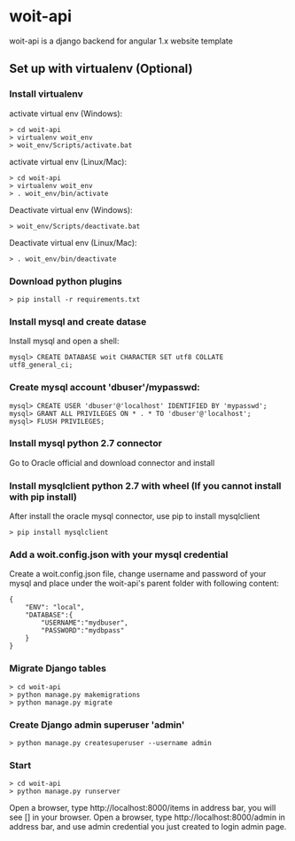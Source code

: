 # woit-api
woit-api is a django backend for angular 1.x website template


## Set up with virtualenv (Optional)
### Install virtualenv

activate virtual env (Windows):
```
> cd woit-api
> virtualenv woit_env
> woit_env/Scripts/activate.bat
```

activate virtual env (Linux/Mac):
```
> cd woit-api
> virtualenv woit_env
> . woit_env/bin/activate
```


Deactivate virtual env (Windows):
```
> woit_env/Scripts/deactivate.bat
```

Deactivate virtual env (Linux/Mac):
```
> . woit_env/bin/deactivate
```

### Download python plugins
```
> pip install -r requirements.txt
```

### Install mysql and create datase
Install mysql and open a shell:
```
mysql> CREATE DATABASE woit CHARACTER SET utf8 COLLATE utf8_general_ci;
```

### Create mysql account 'dbuser'/mypasswd:
```
mysql> CREATE USER 'dbuser'@'localhost' IDENTIFIED BY 'mypasswd';
mysql> GRANT ALL PRIVILEGES ON * . * TO 'dbuser'@'localhost';
mysql> FLUSH PRIVILEGES;
```

### Install mysql python 2.7 connector
Go to Oracle official and download connector and install

### Install mysqlclient python 2.7 with wheel (If you cannot install with pip install)
After install the oracle mysql connector, use pip to install mysqlclient
```
> pip install mysqlclient
```


### Add a woit.config.json with your mysql credential
Create a woit.config.json file, change username and password of your mysql and place under the woit-api's parent folder with following content:
```
{
	"ENV": "local",
	"DATABASE":{
		"USERNAME":"mydbuser",
		"PASSWORD":"mydbpass"
	}
}
```


### Migrate Django tables
```
> cd woit-api
> python manage.py makemigrations
> python manage.py migrate
```

### Create Django admin superuser 'admin'
```
> python manage.py createsuperuser --username admin
```

### Start
```
> cd woit-api
> python manage.py runserver
```

Open a browser, type http://localhost:8000/items in address bar, you will see [] in your browser.
Open a browser, type http://localhost:8000/admin in address bar, and use admin credential you just created to login admin page.




